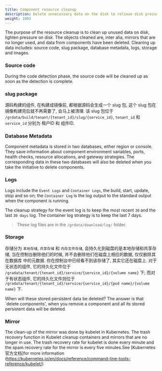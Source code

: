 ```yaml
---
title: Component resource cleanup
description: Delete unnecessary data on the disk to relieve disk pressure
weight: 1003
---
```


The purpose of the resource cleanup is to clean up unused data on disk, lighten pressure on disk. The objects cleaned are, inter alia, mirrors that are no longer used, and data from components have been deleted.
Cleaning up data includes: source code, slug package, database metadata, logs, storage and images.

### Source code

During the code detection phase, the source code will be cleaned up as soon as the detection is complete.

### slug package

源码构建的组件, 在构建成镜像前, 都根据源码会生成一个 slug 包, 这个 slug 包在镜像构建完后就不再需要了, 会马上被清理.
该 slug 包位于 `/grdata/build/tenant/{tenant_id}/slug/{service_id}`, `tenant_id` 和 `service_id` 分别为 租户ID 和 组件ID.

### Database Metadata

Component metadata is stored in two databases, either region or console. They save information about component environment variables, ports, health checks, resource allocations, and gateway strategies. The corresponding data in these two databases will also be deleted when you take the initiative to delete components.

### Logs

Logs include the `Event Logs` and `Container Logs`, the build, start, update, stop and so on; the `Container Log` is the log output to the standard output when the component is running.

The cleanup strategy for the event log is to keep the most recent `30` and the last `30 days` log. The container log strategy is to keep the last 7 days.

> These log files are in the `/grdata/download/log/` folder.

### Storage

存储分为 `本地存储`, `共享存储` 和 `内存文件存储`, 会持久化到磁盘的是本地存储和共享存储, 当在控制台删除他们的时候, 并不会删除他们在磁盘上相应的数据, 仅仅删除其在数据库
中的元数据. 你在控制台中已经看不到该存储了, 其实它还在磁盘上. 对于无状态的组件, 它的持久化文件位于 `/gradata/tenant/{tenant_id}/service/{service_id}/{volume name}` 下;
而对于有状态组件, 它的持久化文件则位于 `/gradata/tenant/{tenant_id}/service/{service_id}/{pod name}/{volume name}` 下.

When will these stored persistent data be deleted? The answer is that \`delete components', when you remove a component and all its stored persistent data will be deleted.

### Mirror

The clean-up of the mirror was done by kubelet in Kubernetes. The trash recovery function in Kubelet cleanup containers and mirrors that are no longer in use. The trash recovery rate for kubelet is done every minute and the spam recovery rate for the mirror is every five minutes.See [Kubernetes官方文档]for more information (https://kubernetes.io/en/docs/reference/command-line-tools-reference/kubelet/)
